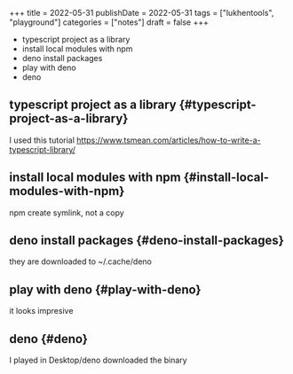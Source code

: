 +++
title = 2022-05-31
publishDate = 2022-05-31
tags = ["lukhentools", "playground"]
categories = ["notes"]
draft = false
+++

-   typescript project as a library
-   install local modules with npm
-   deno install packages
-   play with deno
-   deno

<!--more-->


## typescript project as a library {#typescript-project-as-a-library}

I used this tutorial <https://www.tsmean.com/articles/how-to-write-a-typescript-library/>


## install local modules with npm {#install-local-modules-with-npm}

npm create symlink, not a copy


## deno install packages {#deno-install-packages}

they are downloaded to ~/.cache/deno


## play with deno {#play-with-deno}

it looks impresive


## deno {#deno}

I played in Desktop/deno
downloaded the binary